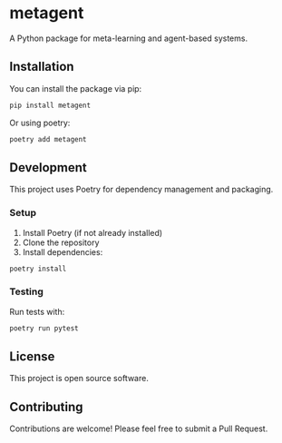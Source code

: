 # metagent

A Python package for meta-learning and agent-based systems.

## Installation

You can install the package via pip:

```bash
pip install metagent
```

Or using poetry:

```bash
poetry add metagent
```

## Development

This project uses Poetry for dependency management and packaging.

### Setup

1. Install Poetry (if not already installed)
2. Clone the repository
3. Install dependencies:
```bash
poetry install
```

### Testing

Run tests with:

```bash
poetry run pytest
```

## License

This project is open source software.

## Contributing

Contributions are welcome! Please feel free to submit a Pull Request.
